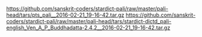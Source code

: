 <https://github.com/sanskrit-coders/stardict-pali/raw/master/pali-head/tars/pts_pali__2016-02-21_19-16-42.tar.gz>
<https://github.com/sanskrit-coders/stardict-pali/raw/master/pali-head/tars/stardict-dictd_pali-english_Ven_A_P_Buddhadatta-2.4.2__2016-02-21_19-16-42.tar.gz>
